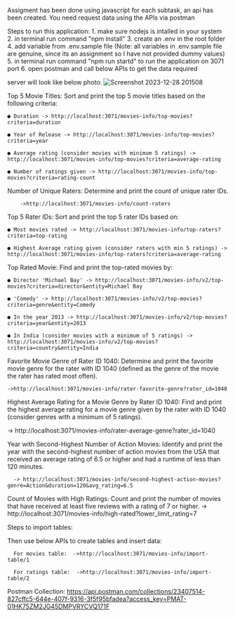  Assigment has been done using javascript
 for each subtask, an api has been created.
 You need request data using the APIs via postman


 Steps to run this application:
    1. make sure nodejs is intalled in your system
    2. in terminal run command "npm install" 
    3. create an .env in the root folder
    4. add variable from .env.sample file (Note: all variables in .env.sample file are genuine, since    its an assignment so I have not provided dummy values)
    5. in terminal run command "npm run startd" to run the application on 3071 port
    6. open postman and call below APIs to get the data required
	
 server will look like below photo: 
![Screenshot 2023-12-28 201508](https://github.com/deveshm8/movies-analysis/assets/60978696/11ac66aa-cd71-4cec-98fc-9875fc69bacb)

 Top 5 Movie Titles: Sort and print the top 5 movie titles based on the following criteria:
 
    ● Duration -> http://localhost:3071/movies-info/top-movies?criteria=duration
    
    ● Year of Release -> http://localhost:3071/movies-info/top-movies?criteria=year
    
    ● Average rating (consider movies with minimum 5 ratings) -> http://localhost:3071/movies-info/top-movies?criteria=average-rating
    
    ● Number of ratings given -> http://localhost:3071/movies-info/top-movies?criteria=rating-count


 Number of Unique Raters: Determine and print the count of unique rater IDs.
 
        ->http://localhost:3071/movies-info/count-raters

 
 Top 5 Rater IDs: Sort and print the top 5 rater IDs based on:
 
    ● Most movies rated -> http://localhost:3071/movies-info/top-raters?criteria=top-rating
    
    ● Highest Average rating given (consider raters with min 5 ratings) -> http://localhost:3071/movies-info/top-raters?criteria=average-rating


 Top Rated Movie: Find and print the top-rated movies by:
 
    ● Director 'Michael Bay' -> http://localhost:3071/movies-info/v2/top-movies?criteria=director&entity=Michael Bay
    
    ● 'Comedy' -> http://localhost:3071/movies-info/v2/top-movies?criteria=genre&entity=Comedy
    
    ● In the year 2013 -> http://localhost:3071/movies-info/v2/top-movies?criteria=year&entity=2013
    
    ● In India (consider movies with a minimum of 5 ratings) -> http://localhost:3071/movies-info/v2/top-movies?criteria=country&entity=India


 Favorite Movie Genre of Rater ID 1040: Determine and print the favorite movie genre
 for the rater with ID 1040 (defined as the genre of the movie the rater has rated most often).
 
    ->http://localhost:3071/movies-info/rater-favorite-genre?rater_id=1040


 Highest Average Rating for a Movie Genre by Rater ID 1040: Find and print the
 highest average rating for a movie genre given by the rater with ID 1040 (consider genres with a
 minimum of 5 ratings).
 
 -> http://localhost:3071/movies-info/rater-average-genre?rater_id=1040


 Year with Second-Highest Number of Action Movies: Identify and print the year with
 the second-highest number of action movies from the USA that received an average rating of
 6.5 or higher and had a runtime of less than 120 minutes. 
 
      -> http://localhost:3071/movies-info/second-highest-action-movies?genre=Action&duration=120&avg_rating=6.5


Count of Movies with High Ratings: Count and print the number of movies that have
received at least five reviews with a rating of 7 or higher.
   -> http://localhost:3071/movies-info/high-rated?lower_limit_rating=7


Steps to import tables:

   Then use below APIs to create tables and insert data: 

      For movies table:  ->http://localhost:3071/movies-info/import-table/1
      
      For ratings table:  ->http://localhost:3071/movies-info/import-table/2


Postman Collection:
  https://api.postman.com/collections/23407514-827cffc5-644e-407f-9316-3f5f95bfadea?access_key=PMAT-01HK75ZM2JG45DMPVRYCVQ171F

  
  
